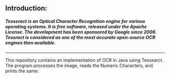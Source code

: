 ## **Introduction:**

##### Tesseract is an Optical Character Recognition engine for various operating systems. It is free software, released under the Apache License. The development has been sponsored by Google since 2006. Tessract is considered as one of the most accurate open-source OCR engines then available.

<hr>

This repository contains an implementation of OCR in Java using Tessearct. The program processes the image, reads the Numeric Characters, and prints the same.

